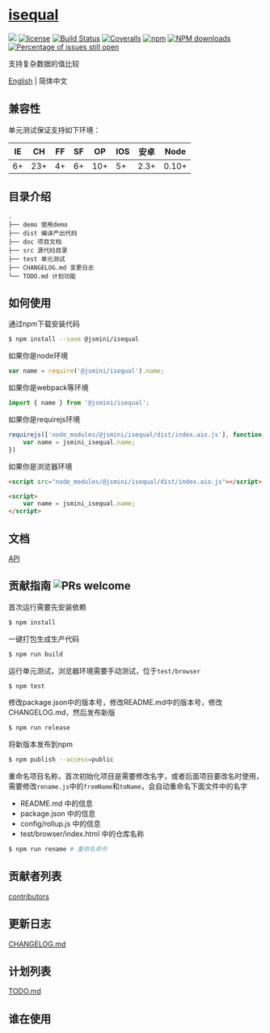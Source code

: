 # [isequal](https://github.com/jsmini/isequal) 
[![](https://img.shields.io/badge/Powered%20by-jslib%20isequal-brightgreen.svg)](https://github.com/yanhaijing/jslib-isequal)
[![license](https://img.shields.io/badge/license-MIT-blue.svg)](https://github.com/jsmini/isequal/blob/master/LICENSE)
[![Build Status](https://travis-ci.org/jsmini/isequal.svg?branch=master)](https://travis-ci.org/jsmini/isequal)
[![Coveralls](https://img.shields.io/coveralls/jsmini/isequal.svg)](https://coveralls.io/github/jsmini/isequal)
[![npm](https://img.shields.io/badge/npm-0.4.0-orange.svg)](https://www.npmjs.com/package/@jsmini/isequal)
[![NPM downloads](http://img.shields.io/npm/dm/@jsmini/isequal.svg?style=flat-square)](http://www.npmtrends.com/@jsmini/isequal)
[![Percentage of issues still open](http://isitmaintained.com/badge/open/jsmini/isequal.svg)](http://isitmaintained.com/project/jsmini/isequal "Percentage of issues still open")

支持复杂数据的值比较

[English](./README.md) | 简体中文

## 兼容性
单元测试保证支持如下环境：

| IE   | CH   | FF   | SF   | OP   | IOS  | 安卓   | Node  |
| ---- | ---- | ---- | ---- | ---- | ---- | ---- | ----- |
| 6+   | 23+  | 4+   | 6+   | 10+  | 5+   | 2.3+ | 0.10+ |

## 目录介绍

```
.
├── demo 使用demo
├── dist 编译产出代码
├── doc 项目文档
├── src 源代码目录
├── test 单元测试
├── CHANGELOG.md 变更日志
└── TODO.md 计划功能
```

## 如何使用
通过npm下载安装代码

```bash
$ npm install --save @jsmini/isequal
```

如果你是node环境

```js
var name = require('@jsmini/isequal').name;
```

如果你是webpack等环境

```js
import { name } from '@jsmini/isequal';
```

如果你是requirejs环境

```js
requirejs(['node_modules/@jsmini/isequal/dist/index.aio.js'], function (jsmini_isequal) {
    var name = jsmini_isequal.name;
})
```

如果你是浏览器环境

```html
<script src="node_modules/@jsmini/isequal/dist/index.aio.js"></script>

<script>
    var name = jsmini_isequal.name;
</script>
```

## 文档
[API](https://github.com/jsmini/isequal/blob/master/doc/api.md)

## 贡献指南 ![PRs welcome](<https://img.shields.io/badge/PRs-welcome-brightgreen.svg>)
首次运行需要先安装依赖

```bash
$ npm install
```

一键打包生成生产代码

```bash
$ npm run build
```

运行单元测试，浏览器环境需要手动测试，位于`test/browser`

```bash
$ npm test
```

修改package.json中的版本号，修改README.md中的版本号，修改CHANGELOG.md，然后发布新版

```bash
$ npm run release
```

将新版本发布到npm

```bash
$ npm publish --access=public
```

重命名项目名称，首次初始化项目是需要修改名字，或者后面项目要改名时使用，需要修改`rename.js`中的`fromName`和`toName`，会自动重命名下面文件中的名字

- README.md 中的信息
- package.json 中的信息
- config/rollup.js 中的信息
- test/browser/index.html 中的仓库名称

```bash
$ npm run rename # 重命名命令
```

## 贡献者列表
[contributors](https://github.com/jsmini/isequal/graphs/contributors)

## 更新日志
[CHANGELOG.md](https://github.com/jsmini/isequal/blob/master/CHANGELOG.md)

## 计划列表
[TODO.md](https://github.com/jsmini/isequal/blob/master/TODO.md)

## 谁在使用

